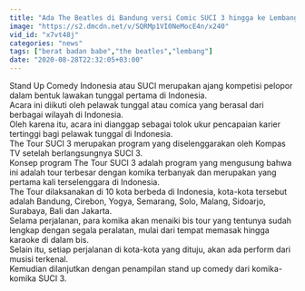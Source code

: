 ```yaml
---
title: "Ada The Beatles di Bandung versi Comic SUCI 3 hingga ke Lembang - THE TOUR"
image: "https://s2.dmcdn.net/v/SQRMp1VI0NeMocE4n/x240"
vid_id: "x7vt48j"
categories: "news"
tags: ["berat badan babe","the beatles","lembang"]
date: "2020-08-28T22:32:05+03:00"
---
```

Stand Up Comedy Indonesia atau SUCI merupakan ajang kompetisi pelopor dalam bentuk lawakan tunggal pertama di Indonesia.   <br>Acara ini diikuti oleh pelawak tunggal atau comica yang berasal dari berbagai wilayah di Indonesia.   <br>Oleh karena itu, acara ini dianggap sebagai tolok ukur pencapaian karier tertinggi bagi pelawak tunggal di Indonesia.   <br>The Tour SUCI 3 merupakan program yang diselenggarakan oleh Kompas TV setelah berlangsungnya SUCI 3.   <br>Konsep program The Tour SUCI 3 adalah program yang mengusung bahwa ini adalah tour terbesar dengan komika terbanyak dan merupakan yang pertama kali terselenggara di Indonesia.   <br>The Tour dilaksanakan di 10 kota berbeda di Indonesia, kota-kota tersebut adalah Bandung, Cirebon, Yogya, Semarang, Solo, Malang, Sidoarjo, Surabaya, Bali dan Jakarta.   <br>Selama perjalanan, para komika akan menaiki bis tour yang tentunya sudah lengkap dengan segala peralatan, mulai dari tempat memasak hingga karaoke di dalam bis.   <br>Selain itu, setiap perjalanan di kota-kota yang dituju, akan ada perform dari musisi terkenal.   <br>Kemudian dilanjutkan dengan penampilan stand up comedy dari komika-komika SUCI 3.   <br>
